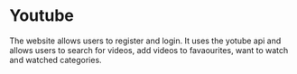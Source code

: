 # Youtube

The website allows users to register and login. It uses the yotube api and allows users to search for videos, add videos to favaourites, want to watch and watched categories.
